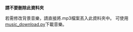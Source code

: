 **請不要刪除此資料夾**

若需修改背景音樂，請直接將.mp3檔案丟入此資料夾中。
可使用 [music_download.py](https://github.com/Lch950424/113-1-/blob/main/music/music_download.py)下載音樂。
